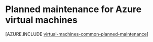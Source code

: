 <properties
	pageTitle="Planned maintenance for Azure VMs | Microsoft Azure"
	description="Understand what Azure planned maintenance is and how it affects your virtual machines running in Azure."
	services="virtual-machines-linux"
	documentationCenter=""
	authors="drewm"
	manager="timlt"
	editor=""
	tags="azure-service-management,azure-resource-manager"/>

<tags
	ms.service="virtual-machines-linux"
	ms.workload="infrastructure-services"
	ms.tgt_pltfrm="vm-linux"
	ms.devlang="na"
	ms.topic="article"
	ms.date="01/05/2016"
	ms.author="drewm"/>

# Planned maintenance for Azure virtual machines


[AZURE.INCLUDE [virtual-machines-common-planned-maintenance](../../includes/virtual-machines-common-planned-maintenance.md)]
